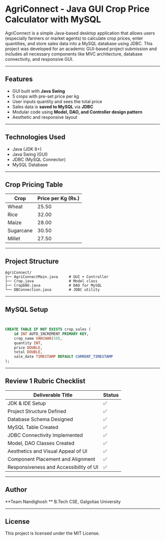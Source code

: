 # AgriConnect - Java GUI Crop Price Calculator with MySQL

AgriConnect is a simple Java-based desktop application that allows users (especially farmers or market agents) to calculate crop prices, enter quantities, and store sales data into a MySQL database using JDBC. This project was developed for an academic GUI-based project submission and includes all necessary components like MVC architecture, database connectivity, and responsive GUI.

---

## Features

- GUI built with **Java Swing**
- 5 crops with pre-set price per kg
- User inputs quantity and sees the total price
- Sales data is **saved to MySQL** via **JDBC**
- Modular code using **Model, DAO, and Controller design pattern**
- Aesthetic and responsive layout

---

## Technologies Used

- Java (JDK 8+)
- Java Swing (GUI)
- JDBC (MySQL Connector)
- MySQL Database

---

## Crop Pricing Table

| Crop       | Price per Kg (Rs.) |
|------------|--------------------|
| Wheat      | 25.50              |
| Rice       | 32.00              |
| Maize      | 28.00              |
| Sugarcane  | 30.50              |
| Millet     | 27.50              |

---

## Project Structure

```
AgriConnect/
├── AgriConnectMain.java     # GUI + Controller
├── Crop.java                # Model class
├── CropDAO.java             # DAO for MySQL
└── DBConnection.java        # JDBC utility
```

---

## MySQL Setup

```sql


CREATE TABLE IF NOT EXISTS crop_sales (
    id INT AUTO_INCREMENT PRIMARY KEY,
    crop_name VARCHAR(50),
    quantity INT,
    price DOUBLE,
    total DOUBLE,
    sale_date TIMESTAMP DEFAULT CURRENT_TIMESTAMP
);
```

---




## Review 1 Rubric Checklist

| Deliverable Title                                         | Status |
|-----------------------------------------------------------|--------|
| JDK & IDE Setup                                           | ✅     |
| Project Structure Defined                                 | ✅     |
| Database Schema Designed                                  | ✅     |
| MySQL Table Created                                       | ✅     |
| JDBC Connectivity Implemented                             | ✅     |
| Model, DAO Classes Created                                | ✅     |
| Aesthetics and Visual Appeal of UI                        | ✅     |
| Component Placement and Alignment                         | ✅     |
| Responsiveness and Accessibility of UI                    | ✅     |

---

## Author

**Team Nandighosh **
B.Tech CSE, Galgotias University  


---

## License

This project is licensed under the MIT License.
